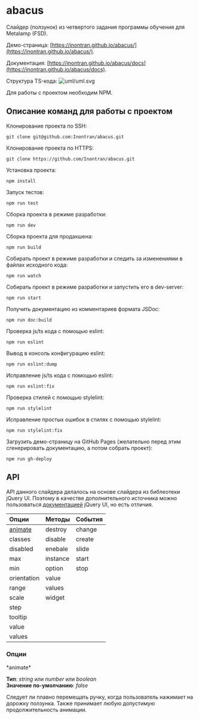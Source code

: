 # abacus
Слайдер (ползунок) из четвертого задания программы обучения для Metalamp (FSD).

Демо-страница: [https://inontran.github.io/abacus/](https://inontran.github.io/abacus/).

Документация: [https://inontran.github.io/abacus/docs](https://inontran.github.io/abacus/docs).

Структура TS-кода:
![uml/uml.svg](https://inontran.github.io/abacus/uml/uml.svg?v=2)

Для работы с проектом необходим NPM.


## Описание команд для работы с проектом
Клонирование проекта по SSH:
```
git clone git@github.com:Inontran/abacus.git
```

Клонирование проекта по HTTPS:
```
git clone https://github.com/Inontran/abacus.git
```

Установка проекта:
```
npm install
```

Запуск тестов:
```
npm run test
```

Сборка проекта в режиме разработки:
```
npm run dev
```

Сборка проекта для продакшена:
```
npm run build
```

Собирать проект в режиме разработки и следить за изменениями в файлах исходного кода:
```
npm run watch
```

Собирать проект в режиме разработки и запустить его в dev-server:
```
npm run start
```

Получить документацию из комментариев формата JSDoc:
```
npm run doc:build
```

Проверка js/ts кода с помощью eslint:
```
npm run eslint
```

Вывод в консоль конфигурацию eslint:
```
npm run eslint:dump
```

Исправление js/ts кода с помощью eslint:
```
npm run eslint:fix
```

Проверка стилей с помощью stylelint:
```
npm run stylelint
```

Исправление простых ошибок в стилях с помощью stylelint:
```
npm run stylelint:fix
```

Загрузить демо-страницу на GitHub Pages (желательно перед этим сгенерировать документацию, а потом собрать проект):
```
npm run gh-deploy
```


## API
API данного слайдера делалось на основе слайдера из библеотеки jQuery UI. Поэтому в качестве дополнительного источника можно пользоваться [документацией](https://api.jqueryui.com/slider/) jQuery UI, но есть отличия.

| Опции                         | Методы        | События |
|:----------------------------- |:------------- |:------- |
| [animate](#option-animate)    | destroy       | change  |
| classes                       | disable       | create  |
| disabled                      | enebale       | slide   |
| max                           | instance      | start   |
| min                           | option        | stop    |
| orientation                   | value         |
| range                         | values        |
| scale                         | widget        |
| step                          | 
| tooltip                       | 
| value                         | 
| values                        | 

### Опции
<div id="option-animate">
  *animate*

  **Тип**: *string* или *number* или *boolean*  
  **Значение по-умолчанию**: *false*  

  Следует ли плавно перемещать ручку, когда пользователь нажимает на дорожку ползунка. Также принимает любую допустимую продолжительность анимации.
</div>